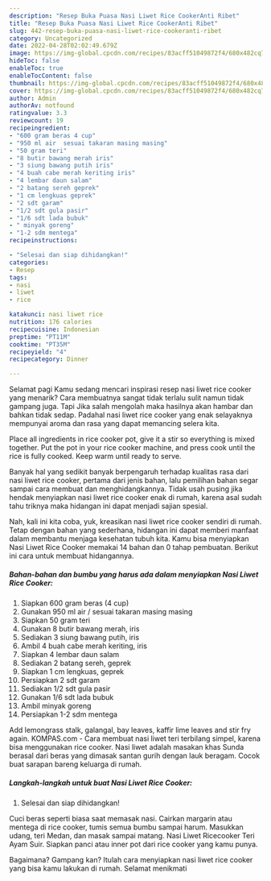 ```yaml
---
description: "Resep Buka Puasa Nasi Liwet Rice CookerAnti Ribet"
title: "Resep Buka Puasa Nasi Liwet Rice CookerAnti Ribet"
slug: 442-resep-buka-puasa-nasi-liwet-rice-cookeranti-ribet
category: Uncategorized
date: 2022-04-28T02:02:49.679Z
image: https://img-global.cpcdn.com/recipes/83acff51049872f4/680x482cq70/nasi-liwet-rice-cooker-foto-resep-utama.jpg
hideToc: false
enableToc: true
enableTocContent: false
thumbnail: https://img-global.cpcdn.com/recipes/83acff51049872f4/680x482cq70/nasi-liwet-rice-cooker-foto-resep-utama.jpg
cover: https://img-global.cpcdn.com/recipes/83acff51049872f4/680x482cq70/nasi-liwet-rice-cooker-foto-resep-utama.jpg
author: Admin
authorAv: notfound
ratingvalue: 3.3
reviewcount: 19
recipeingredient:
- "600 gram beras 4 cup"
- "950 ml air  sesuai takaran masing masing"
- "50 gram teri"
- "8 butir bawang merah iris"
- "3 siung bawang putih iris"
- "4 buah cabe merah keriting iris"
- "4 lembar daun salam"
- "2 batang sereh geprek"
- "1 cm lengkuas geprek"
- "2 sdt garam"
- "1/2 sdt gula pasir"
- "1/6 sdt lada bubuk"
- " minyak goreng"
- "1-2 sdm mentega"
recipeinstructions:

- "Selesai dan siap dihidangkan!"
categories:
- Resep
tags:
- nasi
- liwet
- rice

katakunci: nasi liwet rice 
nutrition: 176 calories
recipecuisine: Indonesian
preptime: "PT11M"
cooktime: "PT35M"
recipeyield: "4"
recipecategory: Dinner

---
```



Selamat pagi Kamu sedang mencari inspirasi resep nasi liwet rice cooker yang menarik? Cara membuatnya sangat tidak terlalu sulit namun tidak gampang juga. Tapi Jika salah mengolah maka hasilnya akan hambar dan bahkan tidak sedap. Padahal nasi liwet rice cooker yang enak selayaknya mempunyai aroma dan rasa yang dapat memancing selera kita.


Place all ingredients in rice cooker pot, give it a stir so everything is mixed together. Put the pot in your rice cooker machine, and press cook until the rice is fully cooked. Keep warm until ready to serve.

Banyak hal yang sedikit banyak berpengaruh terhadap kualitas rasa dari nasi liwet rice cooker, pertama dari jenis bahan, lalu pemilihan bahan segar sampai cara membuat dan menghidangkannya. Tidak usah pusing jika hendak menyiapkan nasi liwet rice cooker enak di rumah, karena asal sudah tahu triknya maka hidangan ini dapat menjadi sajian spesial.


Nah, kali ini kita coba, yuk, kreasikan nasi liwet rice cooker sendiri di rumah. Tetap dengan bahan yang sederhana, hidangan ini dapat memberi manfaat dalam membantu menjaga kesehatan tubuh kita. Kamu bisa menyiapkan Nasi Liwet Rice Cooker memakai 14 bahan dan 0 tahap pembuatan. Berikut ini cara untuk membuat hidangannya.

<!--inarticleads1-->

##### Bahan-bahan dan bumbu yang harus ada dalam menyiapkan Nasi Liwet Rice Cooker:

1. Siapkan 600 gram beras (4 cup)
1. Gunakan 950 ml air / sesuai takaran masing masing
1. Siapkan 50 gram teri
1. Gunakan 8 butir bawang merah, iris
1. Sediakan 3 siung bawang putih, iris
1. Ambil 4 buah cabe merah keriting, iris
1. Siapkan 4 lembar daun salam
1. Sediakan 2 batang sereh, geprek
1. Siapkan 1 cm lengkuas, geprek
1. Persiapkan 2 sdt garam
1. Sediakan 1/2 sdt gula pasir
1. Gunakan 1/6 sdt lada bubuk
1. Ambil  minyak goreng
1. Persiapkan 1-2 sdm mentega


Add lemongrass stalk, galangal, bay leaves, kaffir lime leaves and stir fry again. KOMPAS.com - Cara membuat nasi liwet teri terbilang simpel, karena bisa menggunakan rice cooker. Nasi liwet adalah masakan khas Sunda berasal dari beras yang dimasak santan gurih dengan lauk beragam. Cocok buat sarapan bareng keluarga di rumah. 

<!--inarticleads2-->

##### Langkah-langkah untuk buat Nasi Liwet Rice Cooker:


1. Selesai dan siap dihidangkan!

Cuci beras seperti biasa saat memasak nasi. Cairkan margarin atau mentega di rice cooker, tumis semua bumbu sampai harum. Masukkan udang, teri Medan, dan masak sampai matang. Nasi Liwet Ricecooker Teri Ayam Suir. Siapkan panci atau inner pot dari rice cooker yang kamu punya. 

Bagaimana? Gampang kan? Itulah cara menyiapkan nasi liwet rice cooker yang bisa kamu lakukan di rumah. Selamat menikmati
